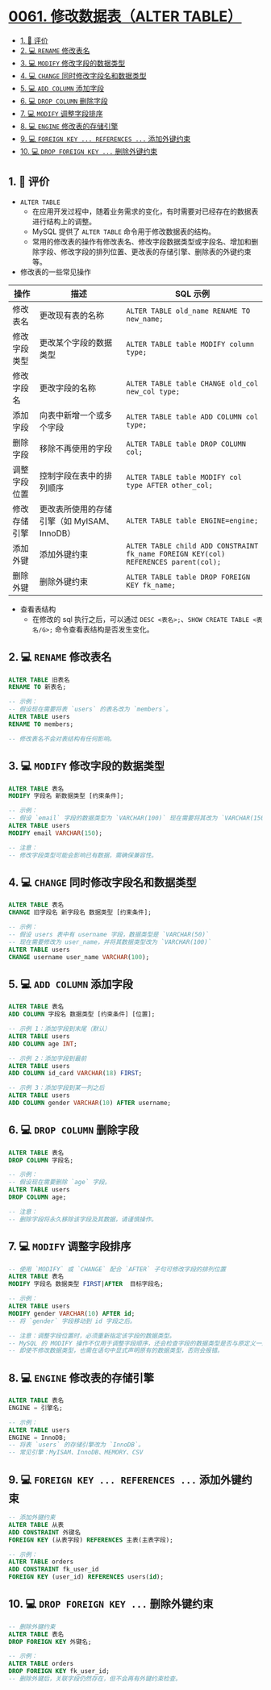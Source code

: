 # [0061. 修改数据表（ALTER TABLE）](https://github.com/tnotesjs/TNotes.sql/tree/main/notes/0061.%20%E4%BF%AE%E6%94%B9%E6%95%B0%E6%8D%AE%E8%A1%A8%EF%BC%88ALTER%20TABLE%EF%BC%89)

<!-- region:toc -->

- [1. 🫧 评价](#1--评价)
- [2. 💻 `RENAME` 修改表名](#2--rename-修改表名)
- [3. 💻 `MODIFY` 修改字段的数据类型](#3--modify-修改字段的数据类型)
- [4. 💻 `CHANGE` 同时修改字段名和数据类型](#4--change-同时修改字段名和数据类型)
- [5. 💻 `ADD COLUMN` 添加字段](#5--add-column-添加字段)
- [6. 💻 `DROP COLUMN` 删除字段](#6--drop-column-删除字段)
- [7. 💻 `MODIFY` 调整字段排序](#7--modify-调整字段排序)
- [8. 💻 `ENGINE` 修改表的存储引擎](#8--engine-修改表的存储引擎)
- [9. 💻 `FOREIGN KEY ... REFERENCES ...` 添加外键约束](#9--foreign-key--references--添加外键约束)
- [10. 💻 `DROP FOREIGN KEY ...` 删除外键约束](#10--drop-foreign-key--删除外键约束)

<!-- endregion:toc -->

## 1. 🫧 评价

- `ALTER TABLE`
  - 在应用开发过程中，随着业务需求的变化，有时需要对已经存在的数据表进行结构上的调整。
  - MySQL 提供了 `ALTER TABLE` 命令用于修改数据表的结构。
  - 常用的修改表的操作有修改表名、修改字段数据类型或字段名、增加和删除字段、修改字段的排列位置、更改表的存储引擎、删除表的外键约束等。
- 修改表的一些常见操作

| 操作 | 描述 | SQL 示例 |
| --- | --- | --- |
| 修改表名 | 更改现有表的名称 | `ALTER TABLE old_name RENAME TO new_name;` |
| 修改字段类型 | 更改某个字段的数据类型 | `ALTER TABLE table MODIFY column type;` |
| 修改字段名 | 更改字段的名称 | `ALTER TABLE table CHANGE old_col new_col type;` |
| 添加字段 | 向表中新增一个或多个字段 | `ALTER TABLE table ADD COLUMN col type;` |
| 删除字段 | 移除不再使用的字段 | `ALTER TABLE table DROP COLUMN col;` |
| 调整字段位置 | 控制字段在表中的排列顺序 | `ALTER TABLE table MODIFY col type AFTER other_col;` |
| 修改存储引擎 | 更改表所使用的存储引擎（如 MyISAM、InnoDB） | `ALTER TABLE table ENGINE=engine;` |
| 添加外键 | 添加外键约束 | `ALTER TABLE child ADD CONSTRAINT fk_name FOREIGN KEY(col) REFERENCES parent(col);` |
| 删除外键 | 删除外键约束 | `ALTER TABLE table DROP FOREIGN KEY fk_name;` |

- 查看表结构
  - 在修改的 sql 执行之后，可以通过 `DESC <表名>;`、`SHOW CREATE TABLE <表名/G>;` 命令查看表结构是否发生变化。

## 2. 💻 `RENAME` 修改表名

```sql
ALTER TABLE 旧表名
RENAME TO 新表名;

-- 示例：
-- 假设现在需要将表 `users` 的表名改为 `members`。
ALTER TABLE users
RENAME TO members;

-- 修改表名不会对表结构有任何影响。
```

## 3. 💻 `MODIFY` 修改字段的数据类型

```sql
ALTER TABLE 表名
MODIFY 字段名 新数据类型 [约束条件];

-- 示例：
-- 假设 `email` 字段的数据类型为 `VARCHAR(100)` 现在需要将其改为 `VARCHAR(150)`。
ALTER TABLE users
MODIFY email VARCHAR(150);

-- 注意：
-- 修改字段类型可能会影响已有数据，需确保兼容性。
```

## 4. 💻 `CHANGE` 同时修改字段名和数据类型

```sql
ALTER TABLE 表名
CHANGE 旧字段名 新字段名 数据类型 [约束条件];

-- 示例：
-- 假设 users 表中有 username 字段，数据类型是 `VARCHAR(50)`
-- 现在需要修改为 user_name，并将其数据类型改为 `VARCHAR(100)`
ALTER TABLE users
CHANGE username user_name VARCHAR(100);
```

## 5. 💻 `ADD COLUMN` 添加字段

```sql
ALTER TABLE 表名
ADD COLUMN 字段名 数据类型 [约束条件] [位置];

-- 示例 1：添加字段到末尾（默认）
ALTER TABLE users
ADD COLUMN age INT;

-- 示例 2：添加字段到最前
ALTER TABLE users
ADD COLUMN id_card VARCHAR(18) FIRST;

-- 示例 3：添加字段到某一列之后
ALTER TABLE users
ADD COLUMN gender VARCHAR(10) AFTER username;
```

## 6. 💻 `DROP COLUMN` 删除字段

```sql
ALTER TABLE 表名
DROP COLUMN 字段名;

-- 示例：
-- 假设现在需要删除 `age` 字段。
ALTER TABLE users
DROP COLUMN age;

-- 注意：
-- 删除字段将永久移除该字段及其数据，请谨慎操作。
```

## 7. 💻 `MODIFY` 调整字段排序

```sql
-- 使用 `MODIFY` 或 `CHANGE` 配合 `AFTER` 子句可修改字段的排列位置
ALTER TABLE 表名
MODIFY 字段名 数据类型 FIRST|AFTER  目标字段名;

-- 示例：
ALTER TABLE users
MODIFY gender VARCHAR(10) AFTER id;
-- 将 `gender` 字段移动到 id 字段之后。

-- 注意：调整字段位置时，必须重新指定该字段的数据类型。
-- MySQL 的 MODIFY 操作不仅用于调整字段顺序，还会检查字段的数据类型是否与原定义一致。
-- 即使不修改数据类型，也需在语句中显式声明原有的数据类型，否则会报错。
```

## 8. 💻 `ENGINE` 修改表的存储引擎

```sql
ALTER TABLE 表名
ENGINE = 引擎名;

-- 示例：
ALTER TABLE users
ENGINE = InnoDB;
-- 将表 `users` 的存储引擎改为 `InnoDB`。
-- 常见引擎：MyISAM、InnoDB、MEMORY、CSV
```

## 9. 💻 `FOREIGN KEY ... REFERENCES ...` 添加外键约束

```sql
-- 添加外键约束
ALTER TABLE 从表
ADD CONSTRAINT 外键名
FOREIGN KEY (从表字段) REFERENCES 主表(主表字段);

-- 示例：
ALTER TABLE orders
ADD CONSTRAINT fk_user_id
FOREIGN KEY (user_id) REFERENCES users(id);
```

## 10. 💻 `DROP FOREIGN KEY ...` 删除外键约束

```sql
-- 删除外键约束
ALTER TABLE 表名
DROP FOREIGN KEY 外键名;

-- 示例：
ALTER TABLE orders
DROP FOREIGN KEY fk_user_id;
-- 删除外键后，关联字段仍然存在，但不会再有外键约束检查。
```
